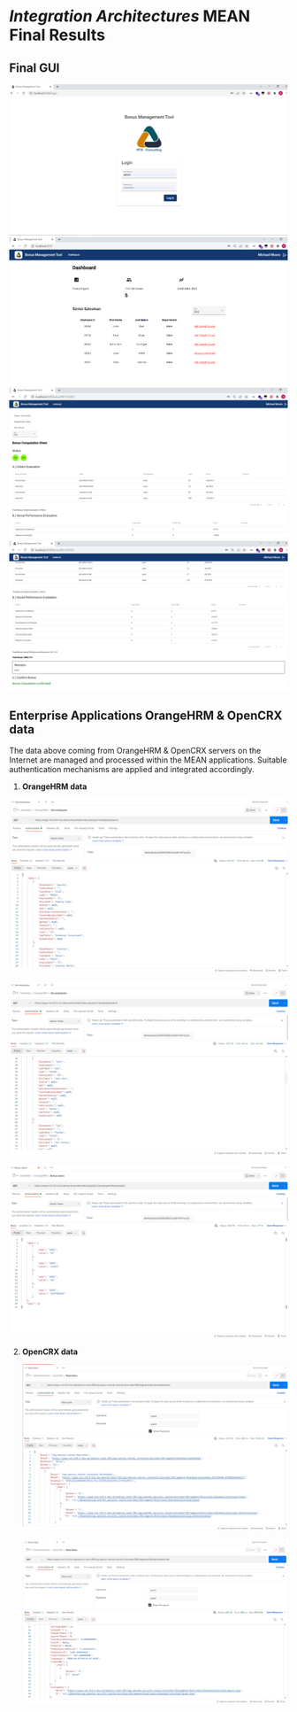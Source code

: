 # *Integration Architectures* MEAN Final Results

## Final GUI

![NodeJs Website](readme_resources/Final1.PNG)
![NodeJs Website](readme_resources/Final2.png)
![NodeJs Website](readme_resources/Final3.png)
![NodeJs Website](readme_resources/Final4.png)


## Enterprise Applications OrangeHRM & OpenCRX data
The data above coming from OrangeHRM & OpenCRX servers on the Internet are managed and processed within the MEAN applications.
Suitable authentication mechanisms are applied and integrated accordingly.

1. **OrangeHRM data**

![NodeJs Website](readme_resources/Final5.png)

![NodeJs Website](readme_resources/Final6.png)

![NodeJs Website](readme_resources/Final7.png)


 2. **OpenCRX data**

    ![NodeJs Website](readme_resources/Final8.png)

    ![NodeJs Website](readme_resources/Final9.png)
 